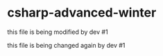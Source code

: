 # csharp-advanced-winter

this file is being modified by dev #1

this file is being changed again by dev #1
